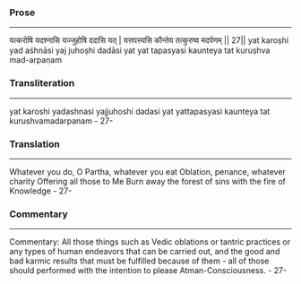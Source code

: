 ### Prose 
 --- 
यत्करोषि यदश्नासि यज्जुहोषि ददासि यत् |
यत्तपस्यसि कौन्तेय तत्कुरुष्व मदर्पणम् || 27||
yat karoṣhi yad aśhnāsi yaj juhoṣhi dadāsi yat
yat tapasyasi kaunteya tat kuruṣhva mad-arpaṇam

### Transliteration 
 --- 
yat karoshi yadashnasi yajjuhoshi dadasi yat yattapasyasi kaunteya tat kurushvamadarpanam - 27-

### Translation 
 --- 
Whatever you do, O Partha, whatever you eat Oblation, penance, whatever charity Offering all those to Me Burn away the forest of sins with the fire of Knowledge - 27-

### Commentary 
 --- 
Commentary: All those things such as Vedic oblations or tantric practices or any types of human endeavors that can be carried out, and the good and bad karmic results that must be fulfilled because of them - all of those should performed with the intention to please Atman-Consciousness. - 27-